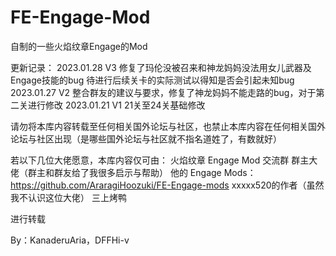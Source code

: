 # FE-Engage-Mod
自制的一些火焰纹章Engage的Mod

更新记录：
2023.01.28 V3 修复了玛伦没被召来和神龙妈妈没法用女儿武器及Engage技能的bug 待进行后续关卡的实际测试以得知是否会引起未知bug
2023.01.27 V2 整合群友的建议与要求，修复了神龙妈妈不能走路的bug，对于第二关进行修改
2023.01.21 V1 21关至24关基础修改

请勿将本库内容转载至任何相关国外论坛与社区，也禁止本库内容在任何相关国外论坛与社区出现（是哪些国外论坛与社区就不指名道姓了，有数就好）

若以下几位大佬愿意，本库内容仅可由：
火焰纹章 Engage Mod 交流群 群主大佬（群主和群友给了我很多启示与帮助） 他的 Engage Mods：https://github.com/AraragiHoozuki/FE-Engage-mods
xxxxx520的作者（虽然我不认识这位大佬）
三上烤鸭

进行转载

By：KanaderuAria，DFFHi-v
